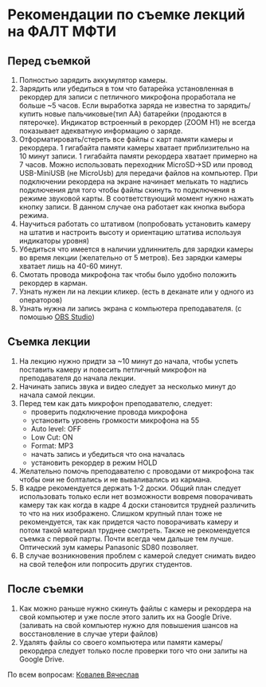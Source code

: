 # Рекомендации по съемке лекций на ФАЛТ МФТИ

## Перед съемкой
1. Полностью зарядить аккумулятор камеры.
2. Зарядить или убедиться в том что батарейка установленная в рекордер для записи с петличного микрофона проработала не больше ~5 часов. Если выработка заряда не известна то зарядить/купить новые пальчиковые(тип АА) батарейки (продаются в пятерочке). Индикатор встроенный в рекордер (ZOOM H1) не всегда показывает адекватную информацию о заряде.
3. Отформатировать/стереть все файлы с карт памяти камеры и рекордера. 1 гигабайта памяти камеры хватает приблизительно на 10 минут записи. 1 гигабайта памяти рекордера хватает примерно на 7 часов. Можно использовать переходник MicroSD->SD или провод USB-MiniUSB (не MicroUsb) для передачи файлов на компьютер. При подключении рекордера на экране начинает мелькать то надпись подключения для того чтобы файлы скинуть то подключения в режиме звуковой карты. В соответствующий момент нужно нажать кнопку записи. В данном случае она работает как кнопка выбора режима.
4. Научиться работать со штативом (попробовать установить камеру на штатив и настроить высоту и ориентацию штатива используя индикаторы уровня)
5. Убедиться что имеется в наличии удлиннитель для зарядки камеры во время лекции (желательно от 5 метров). Без зарядки камеры хватает лишь на 40-60 минут.
6. Смотать провода микрофона так чтобы было удобно положить рекордер в карман. 
7. Узнать нужен ли на лекции кликер. (есть в деканате или у одного из операторов)
8. Узнать нужна ли запись экрана с компьютера преподавателя. (с помошью [OBS Studio](https://obsproject.com/ru))

## Съемка лекции
1. На лекцию нужно придти за ~10 минут до начала, чтобы успеть поставить камеру и повесить петличный микрофон на преподавателя до начала лекции.
2. Начинать запись звука и видео следует за несколько минут до начала самой лекции.
3. Перед тем как дать микрофон преподавателю, следует:
   - проверить подключение провода микрофона
   - установить уровень громкости микрофона на 55
   - Auto level: OFF
   - Low Cut: ON
   - Format: MP3
   - начать запись и убедиться что она началась
   - установить рекордер в режим HOLD
4. Желательно помочь преподавателю с проводами от микрофона так чтобы они не болтались и не вываливались из кармана.
5. В кадре рекомендуется держать 1-2 доски. Общий план следует использовать только если нет возможности вовремя поворачивать камеру так как когда в кадре 4 доски становится трудней различить то что на них изображено. Слишком крупный план тоже не рекомендуется, так как придется часто поворачивать камеру и потом такой материал труднее смотреть. Также не рекомендуется съемка с первой парты. Почти всегда чем дальше тем лучше. Оптический зум камеры Panasonic SD80 позволяет. 
6. В случае возникновения проблем с камерой следует снимать видео на свой телефон или попросить других студентов. 


## После съемки
1. Как можно раньше нужно скинуть файлы с камеры и рекордера на свой компьютер и уже после этого залить их на Google Drive. (заливать на свой компьютер нужно для повышения шансов на восстановление в случае утери файлов)
2. Удалять файлы со своего компьютера или памяти камеры/рекордера следует только после проверки того что они залиты на Google Drive.

По всем вопросам: [Ковалев Вячеслав](https://vk.com/materboy)
